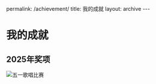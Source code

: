 permalink: /achievement/
     title: 我的成就
     layout: archive
     ---
# 我的成就

## 2025年奖项

![五一歌唱比赛](https://s21.ax1x.com/2025/07/10/pVQTbdO.jpg)